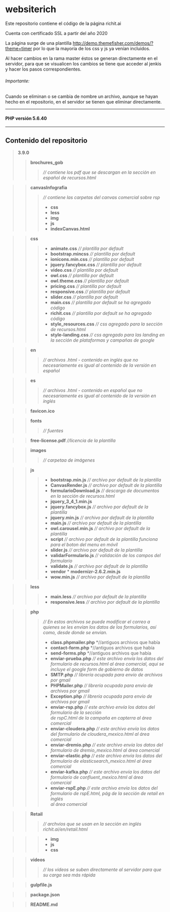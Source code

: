 # websiterich
Este repositorio contiene el código de la página richit.ai

Cuenta con certificado SSL a partir del año 2020

La página surge de una plantilla http://demo.themefisher.com/demos/?theme=timer
por lo que la mayoría de los css y js ya venían incluidos.

Al hacer cambios en la rama master éstos se generan directamente en el servidor, para que se visualicen los cambios se tiene que acceder al jenkis y hacer los pasos correspondientes.

###### Importante:
Cuando se eliminan o se cambia de nombre un archivo, aunque se hayan hecho en el repositorio, en el servidor se tienen que eliminar directamente.

---
#### __PHP__ versión 5.6.40
---
## Contenido del repositorio

> __3.9.0__
>> __brochures_gob__
>>> *// contiene los pdf que se descargan en la sección en español de recursos.html*

>> __canvasInfografia__
>>> *// contiene las carpetas del canvas comercial sobre rsp*
>>> * __css__
>>> * __less__
>>> * __img__
>>> * __js__
>>> * __indexCanvas.html__

>> __css__
>>> * __animate.css__                      *// plantilla por default* 
>>> * __bootstrap.mincss__                 *// plantilla por default*
>>> * __ionicons.min.css__		   *// plantilla por default*
>>> * __jquery.fancybox.css__              *// plantilla por default*
>>> * __video.css__		           *// plantilla por default*
>>> * __owl.css__		           *// plantilla por default*
>>> * __owl.theme.css__                    *// plantilla por default*
>>> * __pricing.css__                      *// plantilla por default*
>>> * __responsive.css__                   *// plantilla por default*
>>> * __slider.css__   		           *// plantilla por default*
>>> * __main.css__	                   *// plantilla por default se ha agregado código*
>>> * __richit.css__	                   *// plantilla por default se ha agregado código*
>>> * __style_resources.css__              *// css agregado para la sección de recursos.html*
>>> * __style-landing.css__	           *// css agregado para las landing en la sección de plataformas y campañas de google*

>> __en__
>>> *// archivos .html - contenido en inglés que no necesariamente es igual al contenido de la versión en español*

>> __es__
>>> *// archivos .html - contenido en español que no necesariamente es igual al contenido de la versión en inglés*

>> __favicon.ico__

>> __fonts__
>>> *// fuentes*

>> __free-license.pdf__   *//licencia de la plantilla*

>> __images__
>>> *// carpetaa de imágenes*

>> __js__
>>> * __bootstrap.min.js__ *// archivo por default de la plantilla*
>>> * __CanvasRender.js__ *// archivo por default de la plantilla*
>>> * __formularioDownload.js__ *// descarga de documentos en la sección de recursos.html*
>>> * __jquery_3_4_1.min.js__ 
>>> * __jquery.fancybox.js__ *// archivo por default de la plantilla*
>>> * __jquery.min.js__ *// archivo por default de la plantilla*
>>> * __main.js__ *// archivo por default de la plantilla*
>>> * __owl.carousel.min.js__ *// archivo por default de la plantilla*
>>> * __script__ *// archivo por default de la plantilla funciona para el boton del menu en móvil*
>>> * __slider.js__ *// archivo por default de la plantilla*
>>> * __validarFormulario.js__ *// validación de los campos del formulario*
>>> * __validate.js__ *// archivo por default de la plantilla*
>>> * __vendor__ * __modernizr-2.6.2.min.js__
>>> * __wow.min.js__ *// archivo por default de la plantilla*

>> __less__
>>> * __main.less__ *// archivo por default de la plantilla*
>>> * __responsive.less__ *// archivo por default de la plantilla*

>> __php__ 
>>> *// En estos archivos se puede modificar el correo a quienes se les 
     envían los datos de los formularios, así como, desde donde se envían.*
>>> * __class.phpmailer.php__   *//antiguos archivos que había
>>> * __contact-form.php__ *//antiguos archivos que había
>>> * __send-forms.php__ *//antiguos archivos que había
>>> * __enviar-prueba.php__  *// este archivo envía los datos del formulario de recursos.html al área comercial, aqui se incluye el google                               form de gobierno  de datos*
>>> * __SMTP.php__  *// librería ocupada para envio de archivos por gmail*
>>> * __PHPMailer.php__  *// librería ocupada para envio de archivos por gmail*
>>> * __Exception.php__  *// librería ocupada para envio de archivos por gmail*
>>> * __enviar-rsp.php__  *// este archivo envía los datos del formulario de la sección     
  			de rspC.html de la campaña en capterra al área comercial*
>>> * __enviar-cloudera.php__  *// este archivo envía los datos del formulario de
                                          cloudera_mexico.html al área comercial*
>>> * __enviar-dremio.php__  *// este archivo envía los datos del formulario de 
			       dremio_mexico.html al área comercial*
>>> * __enviar-elastic.php__  *// este archivo envía los datos del formulario de 
					      elasticsearch_mexico.html al área comercial*
>>> * __enviar-kafka.php__  *// este archivo envía los datos del formulario de 
					      confluent_mexico.html al área comercial*
>>> * __enviar-rspE.php__  *// este archivo envía los datos del formulario de rspE.html, pág de la sección de retail en inglés    
				al área comercial*

>> __Retail__   
>>> *// archvios que se usan en la sección en inglés  richit.ai/en/retail.html*

>>> * __img__
>>> * __js__
>>> * __css__

>> __videos__
>>> *// los videos se suben directamente al servidor para que su carga sea más rápida*	

>> __gulpfile.js__

>> __package.json__

>> __README.md__


